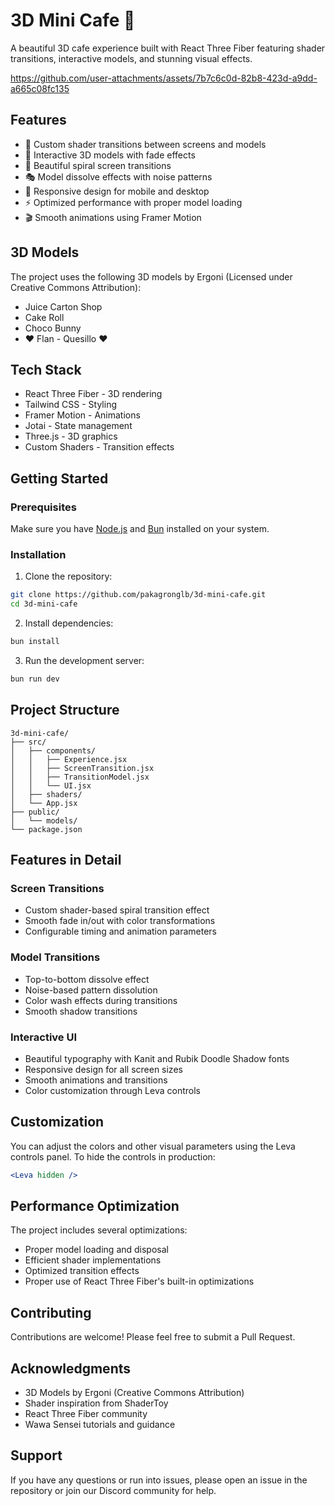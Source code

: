 # 3D Mini Cafe 🍰

A beautiful 3D cafe experience built with React Three Fiber featuring shader transitions, interactive models, and stunning visual effects.



https://github.com/user-attachments/assets/7b7c6c0d-82b8-423d-a9dd-a665c08fc135



## Features

- 🎨 Custom shader transitions between screens and models
- 🍮 Interactive 3D models with fade effects
- 🌟 Beautiful spiral screen transitions
- 🎭 Model dissolve effects with noise patterns
- 📱 Responsive design for mobile and desktop
- ⚡ Optimized performance with proper model loading
- 🎬 Smooth animations using Framer Motion

## 3D Models

The project uses the following 3D models by Ergoni (Licensed under Creative Commons Attribution):
- Juice Carton Shop
- Cake Roll
- Choco Bunny
- ❤️ Flan - Quesillo ❤️

## Tech Stack

- React Three Fiber - 3D rendering
- Tailwind CSS - Styling
- Framer Motion - Animations
- Jotai - State management
- Three.js - 3D graphics
- Custom Shaders - Transition effects

## Getting Started

### Prerequisites

Make sure you have [Node.js](https://nodejs.org/) and [Bun](https://bun.sh) installed on your system.

### Installation

1. Clone the repository:
```bash
git clone https://github.com/pakagronglb/3d-mini-cafe.git
cd 3d-mini-cafe
```

2. Install dependencies:
```bash
bun install
```

3. Run the development server:
```bash
bun run dev
```

## Project Structure

```
3d-mini-cafe/
├── src/
│   ├── components/
│   │   ├── Experience.jsx
│   │   ├── ScreenTransition.jsx
│   │   ├── TransitionModel.jsx
│   │   └── UI.jsx
│   ├── shaders/
│   └── App.jsx
├── public/
│   └── models/
└── package.json
```

## Features in Detail

### Screen Transitions
- Custom shader-based spiral transition effect
- Smooth fade in/out with color transformations
- Configurable timing and animation parameters

### Model Transitions
- Top-to-bottom dissolve effect
- Noise-based pattern dissolution
- Color wash effects during transitions
- Smooth shadow transitions

### Interactive UI
- Beautiful typography with Kanit and Rubik Doodle Shadow fonts
- Responsive design for all screen sizes
- Smooth animations and transitions
- Color customization through Leva controls

## Customization

You can adjust the colors and other visual parameters using the Leva controls panel. To hide the controls in production:

```jsx
<Leva hidden />
```

## Performance Optimization

The project includes several optimizations:
- Proper model loading and disposal
- Efficient shader implementations
- Optimized transition effects
- Proper use of React Three Fiber's built-in optimizations

## Contributing

Contributions are welcome! Please feel free to submit a Pull Request.


## Acknowledgments

- 3D Models by Ergoni (Creative Commons Attribution)
- Shader inspiration from ShaderToy
- React Three Fiber community
- Wawa Sensei tutorials and guidance

## Support

If you have any questions or run into issues, please open an issue in the repository or join our Discord community for help.
